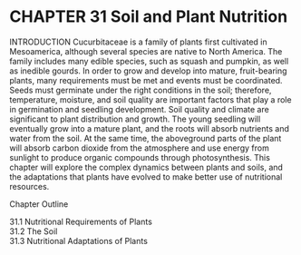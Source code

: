 # CHAPTER 31 Soil and Plant Nutrition

INTRODUCTION Cucurbitaceae is a family of plants first cultivated in Mesoamerica, although several species are native to North America. The family includes many edible species, such as squash and pumpkin, as well as inedible gourds. In order to grow and develop into mature, fruit-bearing plants, many requirements must be met and events must be coordinated. Seeds must germinate under the right conditions in the soil; therefore, temperature, moisture, and soil quality are important factors that play a role in germination and seedling development. Soil quality and climate are significant to plant distribution and growth. The young seedling will eventually grow into a mature plant, and the roots will absorb nutrients and water from the soil. At the same time, the aboveground parts of the plant will absorb carbon dioxide from the atmosphere and use energy from sunlight to produce organic compounds through photosynthesis. This chapter will explore the complex dynamics between plants and soils, and the adaptations that plants have evolved to make better use of nutritional resources.

Chapter Outline

31.1 Nutritional Requirements of Plants   
31.2 The Soil   
31.3 Nutritional Adaptations of Plants